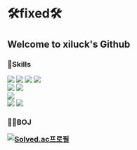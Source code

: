 <h1>
  🛠fixed🛠
</h1>


<h2>
  
  Welcome to xiluck's Github
  
</h2>

<h3>
  
  ### 📖Skills
  <div style = font-size: 12>
    <img src="https://img.shields.io/badge/Java-007396?style=flat-square&logo=Java&logoColor=white"/>
    <img src="https://img.shields.io/badge/Python-3776AB?style=flat-square&logo=Python&logoColor=white"/>
    <img src="https://img.shields.io/badge/JavaScript-F7DF1E?style=flat-square&logo=JavaScript&logoColor=white"/>
    <img src="https://img.shields.io/badge/TypeScript-3178C6?style=flat-square&logo=TypeScript&logoColor=white"/>
  </div>
  
  <div>
    <img src="https://img.shields.io/badge/Spring-6DB33F?style=flat-square&logo=Spring&logoColor=white"/>
    <img src="https://img.shields.io/badge/Springboot-6DB33F?style=flat-square&logo=Springboot&logoColor=white"/>  
  </div>
  
  <div>
    <img src="https://img.shields.io/badge/mysql-4479A1?style=flat-square&logo=mysql&logoColor=white"/>
  </div>
  
  <div>
    <img src="https://img.shields.io/badge/React-61DAFB?style=flat-square&logo=React&logoColor=white"/>
    <img src="https://img.shields.io/badge/Next.js-000000?style=flat-square&logo=Next.js&logoColor=white"/>
  </div>  
  
  
</h3>

<h3>
  
  👨‍💻BOJ 
  
[![Solved.ac프로필](http://mazassumnida.wtf/api/v2/generate_badge?boj=siun0331)](https://solved.ac/siun0331)

</h3>
